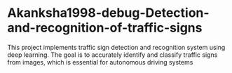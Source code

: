# Akanksha1998-debug-Detection-and-recognition-of-traffic-signs
This project implements traffic sign detection and recognition system using deep learning. The goal is to accurately identify and classify traffic signs from images, which is essential for autonomous driving systems
